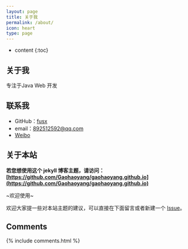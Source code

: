 ```yaml
---
layout: page
title: 关于我
permalink: /about/
icon: heart
type: page
---
```


* content
{:toc}

## 关于我

专注于Java Web 开发

## 联系我

* GitHub：[fusx](https://github.com/fusx1)
* email：892512592@qq.com
* [Weibo](https://weibo.com/fushixing)

## 关于本站

**若您想使用这个 jekyll 博客主题，请访问：[https://github.com/Gaohaoyang/gaohaoyang.github.io](https://github.com/Gaohaoyang/gaohaoyang.github.io)**

~欢迎使用~

欢迎大家提一些对本站主题的建议，可以直接在下面留言或者新建一个 [Issue](https://github.com/Gaohaoyang/gaohaoyang.github.io/issues)。

## Comments

{% include comments.html %}
